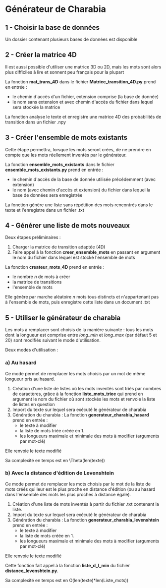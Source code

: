 # Générateur de Charabia
## 1 - Choisir la base de données
Un dossier contenant plusieurs bases de données est disponible

## 2 - Créer la matrice 4D
Il est aussi possible d'utiliser une matrice 3D ou 2D, mais les mots sont alors plus difficiles à lire et sonnent peu français pour la plupart

La fonction **mat_trans_4D** dans le fichier **Matrice_transition_4D.py** prend en entrée :
- le chemin d'accès d'un fichier, extension comprise (la base de donnée)
- le nom sans extension et avec chemin d'accès du fichier dans lequel sera stockée la matrice

La fonction analyse le texte et enregistre une matrice 4D des probabilités de transition dans un fichier .npy

## 3 - Créer l'ensemble de mots existants
Cette étape permettra, lorsque les mots seront crées, de ne prendre en compte que les mots réellement inventés par le générateur.

La fonction **ensemble_mots_existants** dans le fichier **ensemble_mots_existants.py** prend en entrée :
- le chemin d'accès de la base de donnée utilisée précédemment (avec extension)
- le nom (avec chemin d'accès et extension) du fichier dans lequel la base de données sera enregistrée

La fonction génère une liste sans répétition des mots rencontrés dans le texte et l'enregistre dans un fichier .txt

## 4 - Générer une liste de mots nouveaux
Deux étapes préliminaires :
1. Charger la matrice de transition adaptée (4D)
2. Faire appel à la fonction **creer_ensemble_mots** en passant en argument le nom du fichier dans lequel est stocké l'ensemble de mots

La fonction **createur_mots_4D** prend en entrée :
- le nombre *n* de mots à créer
- la matrice de transitions
- l'ensemble de mots

Elle génère par marche aléatoire *n* mots tous distincts et n'appartenant pas à l'ensemble de mots, puis enregistre cette liste dans un document .txt

## 5 - Utiliser le générateur de charabia
Les mots à remplacer sont choisis de la manière suivante : tous les mots dont la longueur est comprise entre *long_min* et *long_max* (par défaut 5 et 20) sont modifiés suivant le mode d'utilisation.

Deux modes d'utilisation :
### a) Au hasard
Ce mode permet de remplacer les mots choisis par un mot de même longueur pris au hasard.
1. Création d'une liste de listes où les mots inventés sont triés par nombres de caractères, grâce à la fonction **liste_mots_triee** qui prend en argument le nom du fichier où sont stockés les mots et renvoie la liste de listes en question
2. Import du texte sur lequel sera exécuté le générateur de charabia
3. Génération du charabia :
    La fonction **generateur_charabia_hasard** prend en entrée :
    - le texte à modifier
    - la liste de mots triée créée en 1.
    - les longueurs maximale et minimale des mots à modifier (arguments par mot-clé)
    
Elle renvoie le texte modifié

Sa complexité en temps est en \Theta(len(texte))

### b) Avec la distance d'édition de Levenshtein
Ce mode permet de remplacer les mots choisis par le mot de la liste de mots créés qui leur est le plus proche en distance d'édition (ou au hasard dans l'ensemble des mots les plus proches à distance égale).
1. Création d'une liste de mots inventés à partir du fichier .txt contenant la liste.
2. Import du texte sur lequel sera exécuté le générateur de charabia
3. Génération du charabia :
    La fonction **generateur_charabia_levenshtein** prend en entrée :
    - le texte à modifier
    - la liste de mots créée en 1.
    - les longueurs maximale et minimale des mots à modifier (arguments par mot-clé)

Elle renvoie le texte modifié

Cette fonction fait appel à la fonction **liste_d_l_min** du fichier **distance_levenshtein.py**.

Sa complexité en temps est en O(len(texte)*len(Liste_mots))
